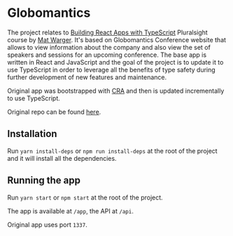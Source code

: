 # Globomantics

The project relates to [Building React Apps with TypeScript](https://app.pluralsight.com/library/courses/react-apps-typescript-building/table-of-contents) Pluralsight course by [Mat Warger](https://app.pluralsight.com/profile/author/mat-warger). It's based on Globomantics Conference website that allows to view information about the company and also view the set of speakers and sessions for an upcoming conference. The base app is written in React and JavaScript and the goal of the project is to update it to use TypeScript in order to leverage all the benefits of type safety during further development of new features and maintenance.

Original app was bootstrapped with [CRA](https://create-react-app.dev/) and then is updated incrementally to use TypeScript.

Original repo can be found [here](https://github.com/mwarger/globomantics-react-ts).

## Installation

Run `yarn install-deps` or `npm run install-deps` at the root of the project and it will install all the dependencies.

## Running the app

Run `yarn start` or `npm start` at the root of the project.

The app is available at `/app`, the API at `/api`.

Original app uses port `1337`.
